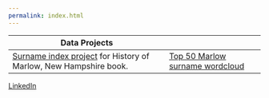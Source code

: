 ```yaml
---
permalink: index.html
---
```


| Data Projects   | <!-- -->    |
------------ | ------------
[Surname index project](marlow/) for History of Marlow, New Hampshire book. |  [Top 50 Marlow surname wordcloud](marlow/surname_d3.html)

[LinkedIn](www.linkedin.com/in/mike-maynard)